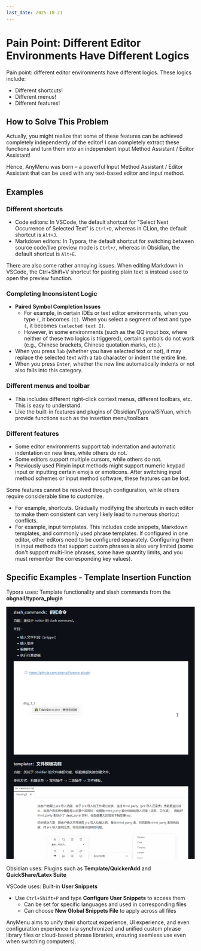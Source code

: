 ```yaml
---
last_date: 2025-10-21
---
```


# Pain Point: Different Editor Environments Have Different Logics

Pain point: different editor environments have different logics. These logics include:

- Different shortcuts!
- Different menus!
- Different features!

## How to Solve This Problem

Actually, you might realize that some of these features can be achieved completely independently of the editor! I can completely extract these functions and turn them into an independent Input Method Assistant / Editor Assistant!

Hence, AnyMenu was born – a powerful Input Method Assistant / Editor Assistant that can be used with any text-based editor and input method.

## Examples

### Different shortcuts

- Code editors:
  In VSCode, the default shortcut for "Select Next Occurrence of Selected Text" is `Ctrl+D`,
  whereas in CLion, the default shortcut is `Alt+J`.
- Markdown editors:
  In Typora, the default shortcut for switching between source code/live preview mode is `Ctrl+/`,
  whereas in Obsidian, the default shortcut is `Alt+E`.

There are also some rather annoying issues. When editing Markdown in VSCode, the Ctrl+Shift+V shortcut for pasting plain text is instead used to open the preview function.

### Completing Inconsistent Logic

- **Paired Symbol Completion Issues**
  - For example, in certain IDEs or text editor environments, when you type `(`, it becomes `(I)`. When you select a segment of text and type `(`, it becomes `(selected text I)`.
  - However, in some environments (such as the QQ input box, where neither of these two logics is triggered), certain symbols do not work (e.g., Chinese brackets, Chinese quotation marks, etc.).
- When you press `Tab` (whether you have selected text or not), it may replace the selected text with a tab character or indent the entire line.
- When you press `Enter`, whether the new line automatically indents or not also falls into this category.

### Different menus and toolbar

- This includes different right-click context menus, different toolbars, etc. This is easy to understand.
- Like the built-in features and plugins of Obsidian/Typora/SiYuan, which provide functions such as the insertion menu/toolbars

### Different features

- Some editor environments support tab indentation and automatic indentation on new lines, while others do not.
- Some editors support multiple cursors, while others do not.
- Previously used Pinyin input methods might support numeric keypad input or inputting certain emojis or emoticons. After switching input method schemes or input method software, these features can be lost.

Some features cannot be resolved through configuration, while others require considerable time to customize.

- For example, shortcuts. Gradually modifying the shortcuts in each editor to make them consistent can very likely lead to numerous shortcut conflicts.
- For example, input templates. This includes code snippets, Markdown templates, and commonly used phrase templates. If configured in one editor, other editors need to be configured separately. Configuring them in input methods that support custom phrases is also very limited (some don't support multi-line phrases, some have quantity limits, and you must remember the corresponding key values).

## Specific Examples - Template Insertion Function  

Typora uses: Template functionality and slash commands from the **obgnail/typora_plugin**  

![](../../assets/df-typora.png)  

Obsidian uses: Plugins such as **Template/QuickerAdd** and **QuickShare/Latex Suite**  

VSCode uses: Built-in **User Snippets**  

- Use `Ctrl+Shift+P` and type **Configure User Snippets** to access them  
  - Can be set for specific languages and used in corresponding files  
  - Can choose **New Global Snippets File** to apply across all files  

AnyMenu aims to unify their shortcut experience, UI experience, and even configuration experience (via synchronized and unified custom phrase library files or cloud-based phrase libraries, ensuring seamless use even when switching computers).
